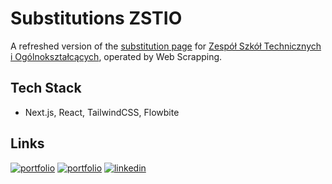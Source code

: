 # Substitutions ZSTIO

A refreshed version of the [substitution page](http://kristofc.webd.pro/plan/InformacjeOZastepstwach.html) for [Zespół Szkół Technicznych i Ogólnokształcących](https://zstiojar.edu.pl/), operated by Web Scrapping.

## Tech Stack

- Next.js, React, TailwindCSS, Flowbite

## Links

[![portfolio](https://img.shields.io/badge/GitHub-rvyk-100000?style=for-the-badge&logo=github&logoColor=white)](https://github.com/rvyk/)
[![portfolio](https://img.shields.io/badge/Github-majekpl0770-100000?style=for-the-badge&logo=github&logoColor=white)](https://github.com/MajekPL0770/)
[![linkedin](https://img.shields.io/badge/TRY-0A66C2?style=for-the-badge&logoColor=white)](https://zastepstwa-zstio.netlify.app/)
